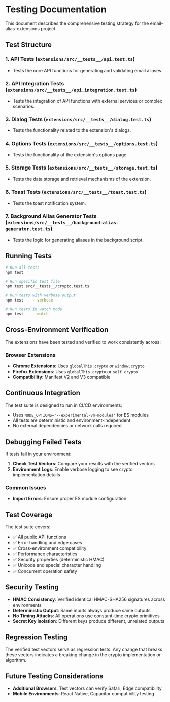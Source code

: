 # Testing Documentation

This document describes the comprehensive testing strategy for the email-alias-extensions project.

## Test Structure

### 1. API Tests (`extensions/src/__tests__/api.test.ts`)
- Tests the core API functions for generating and validating email aliases.

### 2. API Integration Tests (`extensions/src/__tests__/api.integration.test.ts`)
- Tests the integration of API functions with external services or complex scenarios.

### 3. Dialog Tests (`extensions/src/__tests__/dialog.test.ts`)
- Tests the functionality related to the extension's dialogs.

### 4. Options Tests (`extensions/src/__tests__/options.test.ts`)
- Tests the functionality of the extension's options page.

### 5. Storage Tests (`extensions/src/__tests__/storage.test.ts`)
- Tests the data storage and retrieval mechanisms of the extension.

### 6. Toast Tests (`extensions/src/__tests__/toast.test.ts`)
- Tests the toast notification system.

### 7. Background Alias Generator Tests (`extensions/src/__tests__/background-alias-generator.test.ts`)
- Tests the logic for generating aliases in the background script.

## Running Tests

```bash
# Run all tests
npm test

# Run specific test file
npm test src/__tests__/crypto.test.ts

# Run tests with verbose output
npm test -- --verbose

# Run tests in watch mode
npm test -- --watch
```

## Cross-Environment Verification

The extensions have been tested and verified to work consistently across:

### Browser Extensions
- **Chrome Extensions**: Uses `globalThis.crypto` or `window.crypto`
- **Firefox Extensions**: Uses `globalThis.crypto` or `self.crypto`
- **Compatibility**: Manifest V2 and V3 compatible

## Continuous Integration

The test suite is designed to run in CI/CD environments:
- Uses `NODE_OPTIONS='--experimental-vm-modules'` for ES modules
- All tests are deterministic and environment-independent
- No external dependencies or network calls required

## Debugging Failed Tests

If tests fail in your environment:

1. **Check Test Vectors**: Compare your results with the verified vectors
2. **Environment Logs**: Enable verbose logging to see crypto implementation details

### Common Issues

- **Import Errors**: Ensure proper ES module configuration

## Test Coverage

The test suite covers:
- ✅ All public API functions
- ✅ Error handling and edge cases
- ✅ Cross-environment compatibility
- ✅ Performance characteristics
- ✅ Security properties (deterministic HMAC)
- ✅ Unicode and special character handling
- ✅ Concurrent operation safety

## Security Testing

- **HMAC Consistency**: Verified identical HMAC-SHA256 signatures across environments
- **Deterministic Output**: Same inputs always produce same outputs
- **No Timing Attacks**: All operations use constant-time crypto primitives
- **Secret Key Isolation**: Different keys produce different, unrelated outputs

## Regression Testing

The verified test vectors serve as regression tests. Any change that breaks these vectors indicates a breaking change in the crypto implementation or algorithm.

## Future Testing Considerations

- **Additional Browsers**: Test vectors can verify Safari, Edge compatibility
- **Mobile Environments**: React Native, Capacitor compatibility testing
